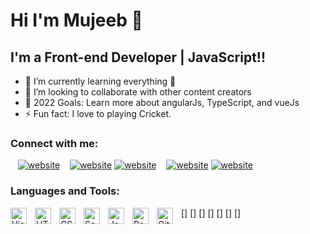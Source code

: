 # Hi I'm Mujeeb 👋

## I'm a Front-end Developer | JavaScript!!

- 🌱 I’m currently learning everything 🤣
- 👯 I’m looking to collaborate with other content creators
- 🥅 2022 Goals: Learn more about angularJs, TypeScript, and vueJs
- ⚡ Fun fact: I love to playing Cricket.

### Connect with me:

&nbsp;&nbsp;
[![website](./img/twitter-dark.svg)](https://twitter.com/mujeeb20010)
&nbsp;&nbsp;
[![website](./img/linkedin-light.svg)](https://www.linkedin.com/in/mujeebansari786/#gh-light-mode-only)
[![website](./img/linkedin-dark.svg)](https://www.linkedin.com/in/mujeebansari786/#gh-dark-mode-only)
&nbsp;&nbsp;
[![website](./img/instagram-light.svg)](https://www.instagram.com/brave_king7/#gh-light-mode-only)
[![website](./img/instagram-dark.svg)](https://www.instagram.com/brave_king7/#gh-dark-mode-only)

### Languages and Tools:

[<img align="left" alt="Visual Studio Code" width="26px" src="https://cdn.jsdelivr.net/gh/devicons/devicon/icons/vscode/vscode-original.svg" style="padding-right:10px;" />]
[<img align="left" alt="HTML5" width="26px" src="https://cdn.jsdelivr.net/gh/devicons/devicon/icons/html5/html5-original.svg" style="padding-right:10px;" />]
[<img align="left" alt="CSS3" width="26px" src="https://cdn.jsdelivr.net/gh/devicons/devicon/icons/css3/css3-original.svg" style="padding-right:10px;" />]
[<img align="left" alt="Sass" width="26px" src="https://cdn.jsdelivr.net/gh/devicons/devicon/icons/sass/sass-original.svg" style="padding-right:10px;" />]
[<img align="left" alt="JavaScript" width="26px" src="https://cdn.jsdelivr.net/gh/devicons/devicon/icons/javascript/javascript-original.svg" style="padding-right:10px;" />]
[<img align="left" alt="React" width="26px" src="https://cdn.jsdelivr.net/gh/devicons/devicon/icons/react/react-original.svg" style="padding-right:10px;" />]
[<img align="left" alt="Git" width="26px" src="https://cdn.jsdelivr.net/gh/devicons/devicon/icons/git/git-original.svg" style="padding-right:10px;" />]

<br />
<br />
